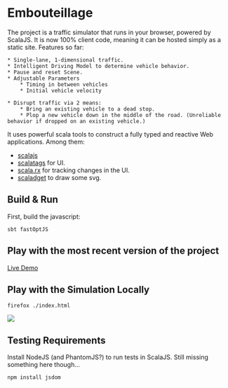 # Embouteillage #

The project is a traffic simulator that runs in your browser, powered by ScalaJS.
It is now 100% client code, meaning it can be hosted simply as a static site.
Features so far:

    * Single-lane, 1-dimensional traffic.
    * Intelligent Driving Model to determine vehicle behavior.
    * Pause and reset Scene.
    * Adjustable Parameters
        * Timing in between vehicles
        * Initial vehicle velocity

    * Disrupt traffic via 2 means:
        * Bring an existing vehicle to a dead stop.
        * Plop a new vehicle down in the middle of the road. (Unreliable behavior if dropped on an existing vehicle.)

It uses powerful scala tools to construct a fully typed and reactive Web applications. Among them:

- [scalajs](https://github.com/scala-js/scala-js)
- [scalatags](https://github.com/lihaoyi/scalatags) for UI.
- [scala.rx](https://github.com/lihaoyi/scala.rx) for tracking changes in the UI.
- [scaladget](https://github.com/mathieuleclaire/scaladget) to draw some svg.

## Build & Run ##
First, build the javascript:
```
sbt fastOptJS
```

## Play with the most recent version of the project  ##

[Live Demo](https://www.whywestopped.com)
    
## Play with the Simulation Locally ##

    firefox ./index.html


![](https://i.imgur.com/Cw1YIO7.png)

## Testing Requirements ##
Install NodeJS (and PhantomJS?) to run tests in ScalaJS. Still missing something here though...

    npm install jsdom
